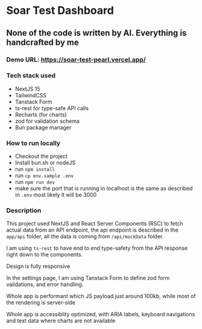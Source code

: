 # Soar Test Dashboard

## None of the code is written by AI. Everything is handcrafted by me

### Demo URL: https://soar-test-pearl.vercel.app/

### Tech stack used

- NextJS 15
- TailwindCSS
- Tanstack Form
- ts-rest for type-safe API calls
- Recharts (for charts)
- zod for validation schema
- Bun package manager

### How to run locally

- Checkout the project
- Install bun.sh or nodeJS
- run `npm install`
- run `cp env.sample .env`
- run `npm run dev`
- make sure the port that is running in localhost is the same as described in `.env` most likely it will be 3000

### Description

This project used NextJS and React Server Components (RSC) to fetch actual data from an API endpoint, the api endpoint is described in the `app/api` folder, all the data is coming from `/api/mockData` folder.

I am using `ts-rest` to have end to end type-safety from the API response right down to the components.

Design is fully responsive

In the settings page, I am using Tanstack Form to define zod form validations, and error handling.

Whole app is performant which JS payload just around 100kb, while most of the rendering is server-side

Whole app is accessiblity optimized, with ARIA labels, keyboard navigations and text data where charts are not available
